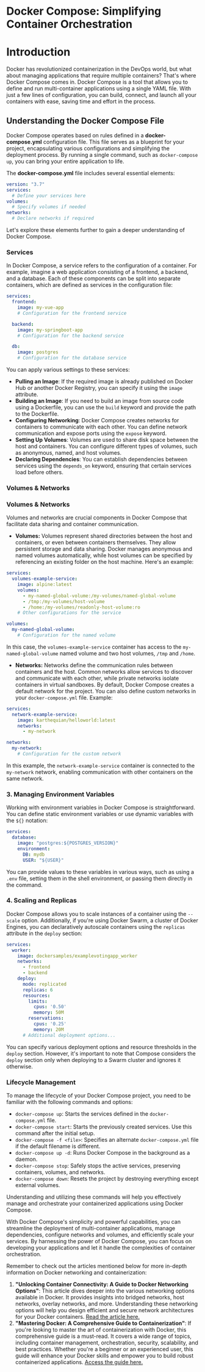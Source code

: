 # Docker Compose: Simplifying Container Orchestration

# Introduction

Docker has revolutionized containerization in the DevOps world, but what about managing applications that require multiple containers? That's where Docker Compose comes in. Docker Compose is a tool that allows you to define and run multi-container applications using a single YAML file. With just a few lines of configuration, you can build, connect, and launch all your containers with ease, saving time and effort in the process.

## Understanding the Docker Compose File

Docker Compose operates based on rules defined in a **docker-compose.yml** configuration file. This file serves as a blueprint for your project, encapsulating various configurations and simplifying the deployment process. By running a single command, such as `docker-compose up`, you can bring your entire application to life.

The **docker-compose.yml** file includes several essential elements:

```yaml
version: "3.7"
services:
  # Define your services here
volumes:
  # Specify volumes if needed
networks:
  # Declare networks if required
```

Let's explore these elements further to gain a deeper understanding of Docker Compose.

### Services

In Docker Compose, a service refers to the configuration of a container. For example, imagine a web application consisting of a frontend, a backend, and a database. Each of these components can be split into separate containers, which are defined as services in the configuration file:

```yaml
services:
  frontend:
    image: my-vue-app
    # Configuration for the frontend service

  backend:
    image: my-springboot-app
    # Configuration for the backend service

  db:
    image: postgres
    # Configuration for the database service
```

You can apply various settings to these services:

- **Pulling an Image**: If the required image is already published on Docker Hub or another Docker Registry, you can specify it using the `image` attribute.
- **Building an Image**: If you need to build an image from source code using a Dockerfile, you can use the `build` keyword and provide the path to the Dockerfile.
- **Configuring Networking**: Docker Compose creates networks for containers to communicate with each other. You can define network communication and expose ports using the `expose` keyword.
- **Setting Up Volumes**: Volumes are used to share disk space between the host and containers. You can configure different types of volumes, such as anonymous, named, and host volumes.
- **Declaring Dependencies**: You can establish dependencies between services using the `depends_on` keyword, ensuring that certain services load before others.

### Volumes & Networks

### **Volumes & Networks**

Volumes and networks are crucial components in Docker Compose that facilitate data sharing and container communication.

- **Volumes:** Volumes represent shared directories between the host and containers, or even between containers themselves. They allow persistent storage and data sharing. Docker manages anonymous and named volumes automatically, while host volumes can be specified by referencing an existing folder on the host machine. Here's an example:

```yaml
services:
  volumes-example-service:
    image: alpine:latest
    volumes:
      - my-named-global-volume:/my-volumes/named-global-volume
      - /tmp:/my-volumes/host-volume
      - /home:/my-volumes/readonly-host-volume:ro
    # Other configurations for the service

volumes:
  my-named-global-volume:
    # Configuration for the named volume
```

In this case, the `volumes-example-service` container has access to the `my-named-global-volume` named volume and two host volumes, `/tmp` and `/home`.

- **Networks:** Networks define the communication rules between containers and the host. Common networks allow services to discover and communicate with each other, while private networks isolate containers in virtual sandboxes. By default, Docker Compose creates a default network for the project. You can also define custom networks in your `docker-compose.yml` file. Example:

```yaml
services:
  network-example-service:
    image: karthequian/helloworld:latest
    networks:
      - my-network

networks:
  my-network:
    # Configuration for the custom network
```

In this example, the `network-example-service` container is connected to the `my-network` network, enabling communication with other containers on the same network.

### **3. Managing Environment Variables**

Working with environment variables in Docker Compose is straightforward. You can define static environment variables or use dynamic variables with the `${}` notation:

```yaml
services:
  database:
    image: "postgres:${POSTGRES_VERSION}"
    environment:
      DB: mydb
      USER: "${USER}"
```

You can provide values to these variables in various ways, such as using a `.env` file, setting them in the shell environment, or passing them directly in the command.

### **4. Scaling and Replicas**

Docker Compose allows you to scale instances of a container using the `--scale` option. Additionally, if you're using Docker Swarm, a cluster of Docker Engines, you can declaratively autoscale containers using the `replicas` attribute in the `deploy` section:

```yaml
services:
  worker:
    image: dockersamples/examplevotingapp_worker
    networks:
      - frontend
      - backend
    deploy:
      mode: replicated
      replicas: 6
      resources:
        limits:
          cpus: '0.50'
          memory: 50M
        reservations:
          cpus: '0.25'
          memory: 20M
      # Additional deployment options...
```

You can specify various deployment options and resource thresholds in the `deploy` section. However, it's important to note that Compose considers the `deploy` section only when deploying to a Swarm cluster and ignores it otherwise.

### **Lifecycle Management**

To manage the lifecycle of your Docker Compose project, you need to be familiar with the following commands and options:

- `docker-compose up`: Starts the services defined in the `docker-compose.yml` file.
- `docker-compose start`: Starts the previously created services. Use this command after the initial setup.
- `docker-compose -f <file>`: Specifies an alternate `docker-compose.yml` file if the default filename is different.
- `docker-compose up -d`: Runs Docker Compose in the background as a daemon.
- `docker-compose stop`: Safely stops the active services, preserving containers, volumes, and networks.
- `docker-compose down`: Resets the project by destroying everything except external volumes.

Understanding and utilizing these commands will help you effectively manage and orchestrate your containerized applications using Docker Compose.

With Docker Compose's simplicity and powerful capabilities, you can streamline the deployment of multi-container applications, manage dependencies, configure networks and volumes, and efficiently scale your services. By harnessing the power of Docker Compose, you can focus on developing your applications and let it handle the complexities of container orchestration.

Remember to check out the articles mentioned below for more in-depth information on Docker networking and containerization:

1. **"Unlocking Container Connectivity: A Guide to Docker Networking Options"**: This article dives deeper into the various networking options available in Docker. It provides insights into bridged networks, host networks, overlay networks, and more. Understanding these networking options will help you design efficient and secure network architectures for your Docker containers. [Read the article here.](https://example.com/docker-networking-options)
2. **"Mastering Docker: A Comprehensive Guide to Containerization"**: If you're looking to master the art of containerization with Docker, this comprehensive guide is a must-read. It covers a wide range of topics, including container management, orchestration, security, scalability, and best practices. Whether you're a beginner or an experienced user, this guide will enhance your Docker skills and empower you to build robust containerized applications. [Access the guide here.](https://example.com/mastering-docker)
